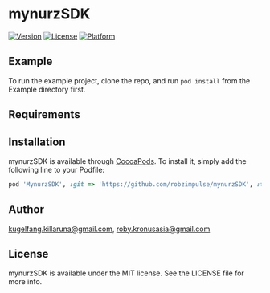 # mynurzSDK

[![Version](https://img.shields.io/cocoapods/v/mynurzSDK.svg?style=flat)](http://cocoapods.org/pods/mynurzSDK)
[![License](https://img.shields.io/cocoapods/l/mynurzSDK.svg?style=flat)](http://cocoapods.org/pods/mynurzSDK)
[![Platform](https://img.shields.io/cocoapods/p/mynurzSDK.svg?style=flat)](http://cocoapods.org/pods/mynurzSDK)

## Example

To run the example project, clone the repo, and run `pod install` from the Example directory first.

## Requirements

## Installation

mynurzSDK is available through [CocoaPods](http://cocoapods.org). To install
it, simply add the following line to your Podfile:

```ruby
pod 'MynurzSDK', :git => 'https://github.com/robzimpulse/mynurzSDK', :tag => '0.2.6'
```

## Author

kugelfang.killaruna@gmail.com, roby.kronusasia@gmail.com

## License

mynurzSDK is available under the MIT license. See the LICENSE file for more info.
